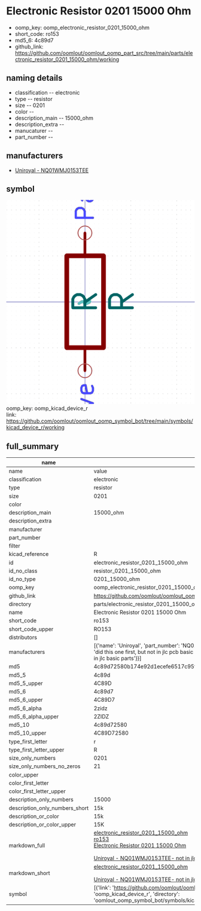 # Electronic Resistor 0201 15000 Ohm

  
* oomp_key: oomp_electronic_resistor_0201_15000_ohm 
* short_code: ro153
* md5_6: 4c89d7  
* github_link: https://github.com/oomlout/oomlout_oomp_part_src/tree/main/parts/electronic_resistor_0201_15000_ohm/working  
## naming details
* classification -- electronic
* type -- resistor
* size -- 0201
* color -- 
* description_main -- 15000_ohm
* description_extra -- 
* manucaturer -- 
* part_number -- 


## manufacturers
* [Uniroyal - NQ01WMJ0153TEE]()  

## symbol

![](symbol/0/working/working_600.png)  
oomp_key: oomp_kicad_device_r  
link: https://github.com/oomlout/oomlout_oomp_symbol_bot/tree/main/symbols/kicad_device_r/working  


## full_summary
| name | value | 
| --- | --- | 
| name | value | 
| classification | electronic | 
| type | resistor | 
| size | 0201 | 
| color |  | 
| description_main | 15000_ohm | 
| description_extra |  | 
| manufacturer |  | 
| part_number |  | 
| filter |  | 
| kicad_reference | R | 
| id | electronic_resistor_0201_15000_ohm | 
| id_no_class | resistor_0201_15000_ohm | 
| id_no_type | 0201_15000_ohm | 
| oomp_key | oomp_electronic_resistor_0201_15000_ohm | 
| github_link | https://github.com/oomlout/oomlout_oomp_part_src/tree/main/parts/electronic_resistor_0201_15000_ohm/working | 
| directory | parts/electronic_resistor_0201_15000_ohm | 
| name | Electronic Resistor 0201 15000 Ohm | 
| short_code | ro153 | 
| short_code_upper | RO153 | 
| distributors | [] | 
| manufacturers | [{'name': 'Uniroyal', 'part_number': 'NQ01WMJ0153TEE', 'link': '', 'id': 'manufacturer_uniroyal', 'note': {'reason': 'did this one first, but not in jlc pcb basic parts and 1 percent are and they are the same price', 'reason_short': 'not in jlc basic parts'}}] | 
| md5 | 4c89d72580b174e92d1ecefe6517c95f | 
| md5_5 | 4c89d | 
| md5_5_upper | 4C89D | 
| md5_6 | 4c89d7 | 
| md5_6_upper | 4C89D7 | 
| md5_6_alpha | 2zidz | 
| md5_6_alpha_upper | 2ZIDZ | 
| md5_10 | 4c89d72580 | 
| md5_10_upper | 4C89D72580 | 
| type_first_letter | r | 
| type_first_letter_upper | R | 
| size_only_numbers | 0201 | 
| size_only_numbers_no_zeros | 21 | 
| color_upper |  | 
| color_first_letter |  | 
| color_first_letter_upper |  | 
| description_only_numbers | 15000 | 
| description_only_numbers_short | 15k | 
| description_or_color | 15k | 
| description_or_color_upper | 15K | 
| markdown_full | [electronic_resistor_0201_15000_ohm](https://github.com/oomlout/oomlout_oomp_part_src/tree/main/parts/electronic_resistor_0201_15000_ohm/working)<br>[ro153](https://github.com/oomlout/oomlout_oomp_part_src/tree/main/parts/electronic_resistor_0201_15000_ohm/working)<br>[Electronic Resistor 0201 15000 Ohm](https://github.com/oomlout/oomlout_oomp_part_src/tree/main/parts/electronic_resistor_0201_15000_ohm/working)<br><br>[Uniroyal - NQ01WMJ0153TEE- not in jlc basic parts]() [(L)  ](https://www.lcsc.com/search?q=NQ01WMJ0153TEE)[(D)  ](https://www.digikey.com/en/products?keywords=NQ01WMJ0153TEE)[(M)  ](https://www.mouser.com/Search/Refine?Keyword=NQ01WMJ0153TEE)[(N)  ](https://www.newark.com/search?st=NQ01WMJ0153TEE)[(SZ)  ](https://so.szlcsc.com/global.html?k=NQ01WMJ0153TEE)<br> | 
| markdown_short | [electronic_resistor_0201_15000_ohm](https://github.com/oomlout/oomlout_oomp_part_src/tree/main/parts/electronic_resistor_0201_15000_ohm/working)<br><br>[Uniroyal - NQ01WMJ0153TEE- not in jlc basic parts]() | 
| symbol | [{'link': 'https://github.com/oomlout/oomlout_oomp_symbol_bot/tree/main/symbols/kicad_device_r', 'oomp_key': 'oomp_kicad_device_r', 'directory': 'oomlout_oomp_symbol_bot/symbols/kicad_device_r//working/working.kicad_sym'}] | 
